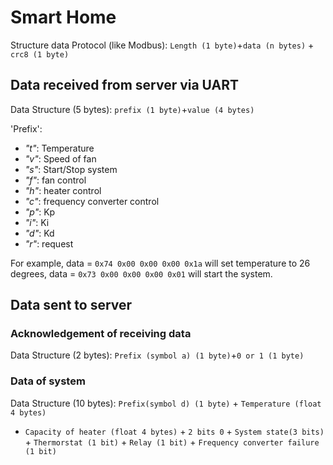 # Smart Home
Structure data Protocol (like Modbus): `Length (1 byte)`+`data (n bytes)` + `crc8 (1 byte)`

## Data received from server via UART

Data Structure (5 bytes): `prefix (1 byte)`+`value (4 bytes)`
		
'Prefix':
+ _"t"_: Temperature
+ _"v"_: Speed of fan
+ _"s"_: Start/Stop system
+ _"f"_: fan control
+ _"h"_: heater control
+ _"c"_: frequency converter control 
+ _"p"_: Kp
+ _"i"_: Ki
+ _"d"_: Kd
+ _"r"_: request

For example, data = `0x74 0x00 0x00 0x00 0x1a` will set temperature to 26 degrees, 
data = `0x73 0x00 0x00 0x00 0x01` will start the system.

## Data sent to server

### Acknowledgement of receiving data

Data Structure (2 bytes): `Prefix (symbol a) (1 byte)`+`0 or 1 (1 byte)`

### Data of system

Data Structure (10 bytes): `Prefix(symbol d) (1 byte)` + `Temperature (float 4 bytes)` 
+ `Capacity of heater (float 4 bytes)` + `2 bits 0` + `System state(3 bits)` + 
`Thermorstat (1 bit)` + `Relay (1 bit)` + `Frequency converter failure (1 bit)` 			       